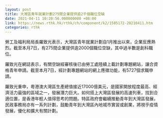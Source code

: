 ```yaml
---
layout: post
title: 大灣區青年就業計劃275間企業提供逾2千個職位空缺
date: 2021-04-11 10:20:56.000000000 +08:00
link: https://news.rthk.hk/rthk/ch/component/k2/1585172-20210411.htm
categories: rthk
---
```


勞工及福利局局長羅致光表示，大灣區青年就業計劃自1月推出以來，企業反應熱烈。截至本月7日，有275間企業提供逾2000個職位空缺，其中過半數是創科職位。

羅致光在網誌表示，有關空缺經審核後已由勞工處陸續上載計劃專題網站，讓合資格青年申請。截至本月7日，經計劃專題網站的網上應徵功能，有5727個求職申請。

羅致光重申，粵港澳大灣區生產總值接近17000億美元，是國家開放程度最高、經濟活力最強的區域之一，發展潛力巨大。如何搭上大灣區發展的高速列車，找到合適位置，是香港年輕人值得思考的問題。特區政府會繼續推動青年到大灣區發展，民政事務局亦有一系列計劃，鼓勵青年到大灣區內地城市實習或創業，將視乎疫情發展，優化和擴大有關計劃。
